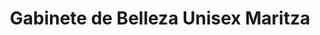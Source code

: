---
title: "Gabinete de Belleza Unisex Maritza"
url: /guayaquil/gabinete-de-belleza-unisex-maritza/
shop: cosméticos
---